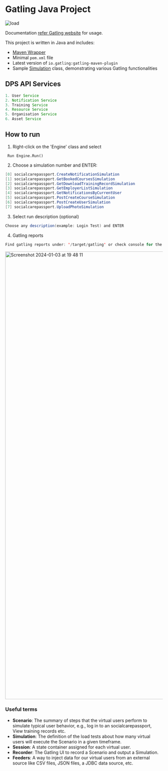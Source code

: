 Gatling Java Project
============================================
![load](https://github.com/SChellapuram/gatling-java/assets/148459324/0e1859a4-634c-4d9c-93b2-d19ffe542abe)


Documentation
[refer Gatling website](https://gatling.io/docs/current/extensions/maven_plugin/) for usage. 

This project is written in Java and includes:

* [Maven Wrapper](https://maven.apache.org/wrapper/)
* Minimal `pom.xml` file
* Latest version of `io.gatling:gatling-maven-plugin`
* Sample [Simulation](https://gatling.io/docs/gatling/reference/current/general/concepts/#simulation) class,
  demonstrating various Gatling functionalities

## DPS API Services
```java
1. User Service 
2. Notification Service 
3. Training Service
4. Resource Service        
5. Organisation Service 
6. Asset Service 
```

## How to run 
1. Right-click on the 'Engine' class and select
```jshelllanguage
 Run Engine.Run()
```
2. Choose a simulation number and ENTER:
```java
[0] socialcarepassport.CreateNotificationSimulation
[1] socialcarepassport.GetBookedCoursesSimulation
[2] socialcarepassport.GetDownloadTrainingRecordSimulation
[3] socialcarepassport.GetEmployerListSimulation
[4] socialcarepassport.GetNotificationsByCurrentUser
[5] socialcarepassport.PostCreateCourseSimulation
[6] socialcarepassport.PostCreateUserSimulation
[7] socialcarepassport.UploadPhotoSimulation
```
3. Select run description (optional)
```java
Choose any description(example: Login Test) and ENTER
```
4. Gatling reports

```java
Find gatling reports under: '/target/gatling' or check console for the reports link
```
<img width="1428" alt="Screenshot 2024-01-03 at 19 48 11" src="https://github.com/SChellapuram/gatling-java/assets/148459324/dcbf2459-1572-41c9-9ec0-70f0ce6466ba">


### Useful terms

* **Scenario**: The summary of steps that the virtual users perform to simulate typical user behavior, e.g., log in to an socialcarepassport, View training records etc.
* **Simulation**: The definition of the load tests about how many virtual users will execute the Scenario in a given timeframe.
* **Session**: A state container assigned for each virtual user.
* **Recorder**: The Gatling UI to record a Scenario and output a Simulation.
* **Feeders**: A way to inject data for our virtual users from an external source like CSV files, JSON files, a JDBC data source, etc.
